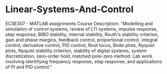 # Linear-Systems-And-Control
ECSE307 - MATLAB assignments
Course Description:
"Modelling and simulation of control systems, review of LTI systems, impulse response, step response, BIBO stability, internal stability, Routh's stability criterion, gain and phase margins, feedback control, proportional control, integral control, derivative control, PID control, Root locus, Bode plots, Nyquist plots, Nyquist stability criterion, stability of digital systems, system discretization, zero-order hold, matched pole-zero method. Lab work involving identifying frequency response, step response, and applications of PI and PID control."
